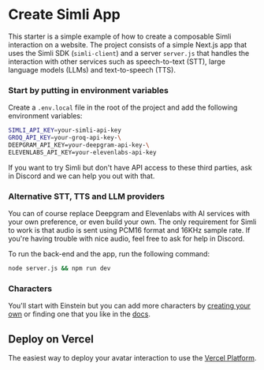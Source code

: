 # Create Simli App
This starter is a simple example of how to create a composable Simli interaction on a website. 
The project consists of a simple Next.js app that uses the Simli SDK (`simli-client`) and a server `server.js` that handles the interaction with other services such as speech-to-text (STT), large language models (LLMs) and text-to-speech (TTS). 

### Start by putting in environment variables
Create a `.env.local` file in the root of the project and add the following environment variables:

```bash
SIMLI_API_KEY=your-simli-api-key
GROQ_API_KEY=your-groq-api-key-\
DEEPGRAM_API_KEY=your-deepgram-api-key-\
ELEVENLABS_API_KEY=your-elevenlabs-api-key
```

If you want to try Simli but don't have API access to these third parties, ask in Discord and we can help you out with that. 

### Alternative STT, TTS and LLM providers 
You can of course replace Deepgram and Elevenlabs with AI services with your own preference, or even build your own.
The only requirement for Simli to work is that audio is sent using PCM16 format and 16KHz sample rate. If you're having trouble with nice audio, feel free to ask for help in Discord.  


To run the back-end and the app, run the following command:

```bash
node server.js && npm run dev
```

### Characters
You'll start with Einstein but you can add more characters by [creating your own](simli.com) or finding one that you like in the [docs](docs.simli.com). 



## Deploy on Vercel

The easiest way to deploy your avatar interaction to use the [Vercel Platform](https://vercel.com/new?utm_medium=default-template&filter=next.js&utm_source=create-next-app&utm_campaign=create-next-app-readme). 
